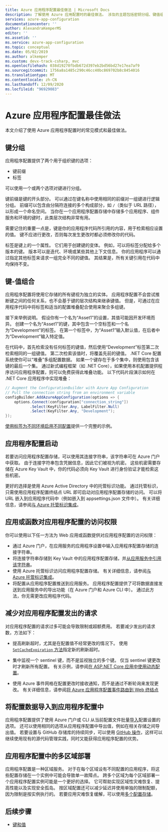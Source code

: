 ```yaml
---
title: Azure 应用程序配置最佳做法 | Microsoft Docs
description: 了解使用 Azure 应用配置时的最佳做法。 涉及的主题包括密钥分组、键值组合、应用配置启动，等等。
services: azure-app-configuration
documentationcenter: ''
author: AlexandraKemperMS
editor: ''
ms.assetid: ''
ms.service: azure-app-configuration
ms.topic: conceptual
ms.date: 05/02/2019
ms.author: alkemper
ms.custom: devx-track-csharp, mvc
ms.openlocfilehash: 038d19270fbdb672d397eb2bd56bd27e17ea7af9
ms.sourcegitcommit: 1756a8a1485c290c46cc40bc869702b8c8454016
ms.translationtype: MT
ms.contentlocale: zh-CN
ms.lasthandoff: 12/09/2020
ms.locfileid: "96929083"
---
```

# <a name="azure-app-configuration-best-practices"></a>Azure 应用程序配置最佳做法

本文介绍了使用 Azure 应用程序配置时的常见模式和最佳做法。

## <a name="key-groupings"></a>键分组

应用程序配置提供了两个用于组织键的选项：

* 键前缀
* 标签

可以使用一个或两个选项对键进行分组。

键前缀是键的开头部分。 可以通过在键名称中使用相同的前缀对一组键进行逻辑分组。 前缀可以包含由分隔符连接的多个构成部分，如 `/`（类似于 URL 路径），以形成一个命名空间。 当你在一个应用程序配置存储中存储多个应用程序、组件服务和环境的键时，此类层次结构非常有用。

需要记住的重要一点是，键是你的应用程序代码所引用的内容，用于检索相应设置的值。 键不应进行更改，否则每次发生更改时都必须修改你的代码。

标签是键上的一个属性。 它们用于创建键的变体。 例如，可以将标签分配给多个版本的键。 版本可以是迭代、环境或某些其他上下文信息。 你的应用程序可以通过指定其他标签来请求一组完全不同的键值。 其结果是，所有关键引用在代码中均保持不变。

## <a name="key-value-compositions"></a>键-值组合

应用程序配置将使用它存储的所有键视为独立的实体。 应用程序配置不会尝试推断键之间的任何关系，也不会基于键的层次结构来继承键值。 但是，可通过在应用程序代码中将标签和适当的配置堆叠配合使用来聚合多组键。

接下来举例说明。 假设你有一个名为“Asset1”的设置，其值可能因开发环境而异。 创建一个名为“Asset1”的键，其中包含一个空标签和一个名为“Development”的标签。 在第一个标签中，为“Asset1”输入默认值，在后者中为“Development”输入特定值。

在代码中，首先检索没有任何标签的键值，然后使用“Development”标签第二次检索相同的一组键值。 第二次检索该值时，将覆盖先前的键值。 .NET Core 配置系统使你可以“堆叠”多组配置数据。 如果一个键存在于多个集中，则使用包含该键的最后一个集。 通过新式编程框架（如 .NET Core），如果使用本机配置提供程序访问应用程序配置，则可以免费获得此堆叠功能。 以下代码片段演示如何在 .NET Core 应用程序中实现堆叠：

```csharp
// Augment the ConfigurationBuilder with Azure App Configuration
// Pull the connection string from an environment variable
configBuilder.AddAzureAppConfiguration(options => {
    options.Connect(configuration["connection_string"])
           .Select(KeyFilter.Any, LabelFilter.Null)
           .Select(KeyFilter.Any, "Development");
});
```

[使用标签为不同环境启用不同配置](./howto-labels-aspnet-core.md)提供一个完整的示例。

## <a name="app-configuration-bootstrap"></a>应用程序配置启动

若要访问应用程序配置存储，可以使用其连接字符串，该字符串可在 Azure 门户中获取。 由于连接字符串包含凭据信息，因此它们被视为机密。 这些机密需要存储在 Azure Key Vault 中，你的代码必须向 Key Vault 进行身份验证才能检索这些机密。

更好的选择是使用 Azure Active Directory 中的托管标识功能。 通过托管标识，只需使用应用程序配置终结点 URL 即可启动对应用程序配置存储的访问。 可以将 URL 嵌入到应用程序代码中（例如嵌入到 appsettings.json 文件中）。 有关详细信息，请参阅[与 Azure 托管标识集成](howto-integrate-azure-managed-service-identity.md)。

## <a name="app-or-function-access-to-app-configuration"></a>应用或函数对应用程序配置的访问权限

你可以使用以下任一方法为 Web 应用或函数提供对应用程序配置的访问权限：

* 通过 Azure 门户，在应用服务的应用程序设置中输入应用程序配置存储的连接字符串。
* 将连接字符串存储到 Key Vault 中的应用程序配置存储，并[从应用服务中引用该字符串](../app-service/app-service-key-vault-references.md)。
* 使用 Azure 托管标识访问应用程序配置存储。 有关详细信息，请参阅[与 Azure 托管标识集成](howto-integrate-azure-managed-service-identity.md)。
* 将配置从应用程序配置推送到应用服务。 应用程序配置提供了可将数据直接发送到应用服务中的导出功能（在 Azure 门户和 Azure CLI 中）。 通过此方法，你无需更改应用程序代码。

## <a name="reduce-requests-made-to-app-configuration"></a>减少对应用程序配置发出的请求

对应用程序配置的请求过多可能会导致限制或超额费用。 若要减少发出的请求数，方法如下：

* 提高刷新超时，尤其是在配置值不经常更改的情况下。 使用 [`SetCacheExpiration` 方法](/dotnet/api/microsoft.extensions.configuration.azureappconfiguration.azureappconfigurationrefreshoptions.setcacheexpiration)指定新的刷新超时。

* 集中监视一个 sentinel 键，而不是监视独立的多个键。 仅当 sentinel 键更改时才刷新所有配置。 有关示例，请参阅[在 ASP.NET Core 应用中使用动态配置](enable-dynamic-configuration-aspnet-core.md)。

* 使用 Azure 事件网格在配置更改时接收通知，而不是通过不断轮询来发现更改。 有关详细信息，请参阅[将 Azure 应用程序配置事件路由到 Web 终结点](./howto-app-configuration-event.md)

## <a name="importing-configuration-data-into-app-configuration"></a>将配置数据导入到应用程序配置中

应用程序配置提供了使用 Azure 门户或 CLI 从当前配置文件批量[导入](./howto-import-export-data.md)配置设置的选项。 还可以使用相同的选项从应用程序配置中导出值，例如在相关存储之间导出值。 若要设置与 GitHub 存储库的持续同步，可以使用 [GitHub 操作](./concept-github-action.md)，这样可以继续使用现有的源代码管理实践，同时又能获得应用程序配置的优势。

## <a name="multi-region-deployment-in-app-configuration"></a>应用程序配置中的多区域部署

应用程序配置是一种区域服务。 对于在每个区域设有不同配置的应用程序，将这些配置存储在一个实例中可能会导致单一故障点。 跨多个区域为每个区域部署一个应用程序配置实例可能是一个更好的选择。 它可帮助实现区域性灾难恢复、提高性能以及实现安全孤岛。 按区域配置还可以减少延迟并使用单独的限制配额，因为限制是按实例执行的。 若要应用灾难恢复缓解，可以使用[多个配置存储](./concept-disaster-recovery.md)。 

## <a name="next-steps"></a>后续步骤

* [键和值](./concept-key-value.md)